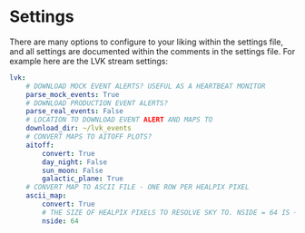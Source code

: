 # Settings

There are many options to configure to your liking within the settings file, and all settings are documented within the comments in the settings file. For example here  are the LVK stream settings:

```yaml
lvk:
    # DOWNLOAD MOCK EVENT ALERTS? USEFUL AS A HEARTBEAT MONITOR
    parse_mock_events: True
    # DOWNLOAD PRODUCTION EVENT ALERTS?
    parse_real_events: False
    # LOCATION TO DOWNLOAD EVENT ALERT AND MAPS TO
    download_dir: ~/lvk_events
    # CONVERT MAPS TO AITOFF PLOTS?
    aitoff:
        convert: True
        day_night: False
        sun_moon: False
        galactic_plane: True
    # CONVERT MAP TO ASCII FILE - ONE ROW PER HEALPIX PIXEL
    ascii_map:
        convert: True
        # THE SIZE OF HEALPIX PIXELS TO RESOLVE SKY TO. NSIDE = 64 IS ~0.84 deg2 PER PIXEL.
        nside: 64
```


